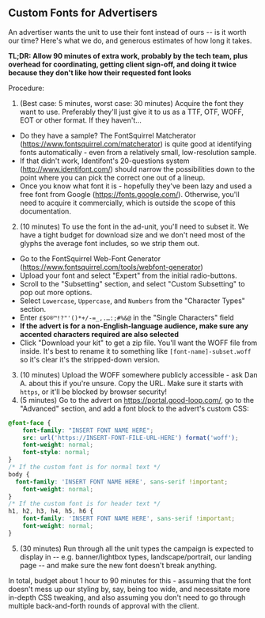 ## Custom Fonts for Advertisers

An advertiser wants the unit to use their font instead of ours -- is it worth our time?
Here's what we do, and generous estimates of how long it takes.

**TL;DR: Allow 90 minutes of extra work, probably by the tech team, plus overhead for coordinating, getting client sign-off, and doing it twice because they don't like how their requested font looks**

Procedure:
1. (Best case: 5 minutes, worst case: 30 minutes) Acquire the font they want to use. Preferably they'll just give it to us as a TTF, OTF, WOFF, EOT or other format. If they haven't...
  - Do they have a sample? The FontSquirrel Matcherator (https://www.fontsquirrel.com/matcherator) is quite good at identifying fonts automatically - even from a relatively small, low-resolution sample.
  - If that didn't work, Identifont's 20-questions system (http://www.identifont.com/) should narrow the possibilities down to the point where you can pick the correct one out of a lineup.
  - Once you know what font it is - hopefully they've been lazy and used a free font from Google (https://fonts.google.com/). Otherwise, you'll need to acquire it commercially, which is outside the scope of this documentation.
2. (10 minutes) To use the font in the ad-unit, you'll need to subset it. We have a tight budget for download size and we don't need most of the glyphs the average font includes, so we strip them out.
  - Go to the FontSquirrel Web-Font Generator (https://www.fontsquirrel.com/tools/webfont-generator)
  - Upload your font and select "Expert" from the initial radio-buttons.
  - Scroll to the "Subsetting" section, and select "Custom Subsetting" to pop out more options.
  - Select `Lowercase`, `Uppercase`, and `Numbers` from the "Character Types" section.
  - Enter `£$©®™!?"'()*+/-=_,.…:;#%&@` in the "Single Characters" field
  - **If the advert is for a non-English-language audience, make sure any accented characters required are also selected**
  - Click "Download your kit" to get a zip file. You'll want the WOFF file from inside. It's best to rename it to something like `[font-name]-subset.woff` so it's clear it's the stripped-down version.
3. (10 minutes) Upload the WOFF somewhere publicly accessible - ask Dan A. about this if you're unsure. Copy the URL. Make sure it starts with `https`, or it'll be blocked by browser security!
4. (5 minutes) Go to the advert on https://portal.good-loop.com/, go to the "Advanced" section, and add a font block to the advert's custom CSS:
```css
@font-face {
	font-family: "INSERT FONT NAME HERE";
	src: url('https://INSERT-FONT-FILE-URL-HERE') format('woff');
	font-weight: normal;
	font-style: normal;
}
/* If the custom font is for normal text */
body {
  font-family: 'INSERT FONT NAME HERE', sans-serif !important;
	font-weight: normal;
}
/* If the custom font is for header text */
h1, h2, h3, h4, h5, h6 {
	font-family: 'INSERT FONT NAME HERE', sans-serif !important;
	font-weight: normal;
}
```
5. (30 minutes) Run through all the unit types the campaign is expected to display in -- e.g. banner/lightbox types, landscape/portrait, our landing page -- and make sure the new font doesn't break anything.

In total, budget about 1 hour to 90 minutes for this - assuming that the font doesn't mess up our styling by, say, being too wide, and necessitate more in-depth CSS tweaking, and also assuming you don't need to go through multiple back-and-forth rounds of approval with the client.

